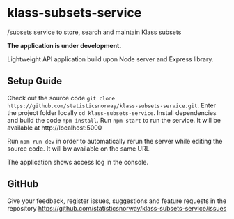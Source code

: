 # klass-subsets-service
/subsets service to store, search and maintain Klass subsets

**The application is under development.**

Lightweight API application build upon Node server and Express library. 

## Setup Guide
Check out the source code `git clone https://github.com/statisticsnorway/klass-subsets-service.git`.
Enter the project folder locally `cd klass-subsets-service`.
Install dependencies and build the code `npm install`.
Run `npm start` to run the service. 
It will be available at http://localhost:5000

Run `npm run dev` in order to automatically rerun the server while editing the source code.
It will bw available on the same URL

The application shows access log in the console. 

## GitHub
Give your feedback, register issues, suggestions and feature requests in the repository https://github.com/statisticsnorway/klass-subsets-service/issues
